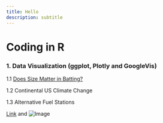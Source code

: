 ```yaml
---
title: Hello
description: subtitle
---
```


# Coding in R

### 1. Data Visualization (ggplot, Plotly and GoogleVis)

1.1 [Does Size Matter in Batting?](/files/index.md)

1.2 Continental US Climate Change

1.3 Alternative Fuel Stations






[Link](url) and ![Image](src)
```

